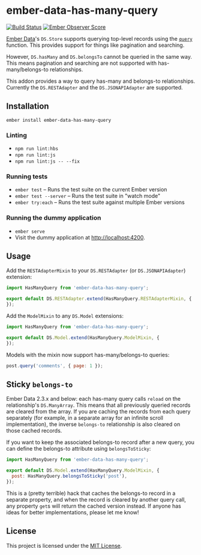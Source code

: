 # ember-data-has-many-query
[![Build Status](https://travis-ci.org/mdehoog/ember-data-has-many-query.svg?branch=master)](https://travis-ci.org/mdehoog/ember-data-has-many-query) [![Ember Observer Score](http://emberobserver.com/badges/ember-data-has-many-query.svg)](http://emberobserver.com/addons/ember-data-has-many-query)

[Ember Data](https://github.com/emberjs/data)'s `DS.Store` supports querying top-level records using the
[`query`](http://emberjs.com/api/data/classes/DS.Store.html#method_query) function. This provides support
for things like pagination and searching.

However, `DS.hasMany` and `DS.belongsTo` cannot be queried in the same way. This means pagination and searching are not
supported with has-many/belongs-to relationships.

This addon provides a way to query has-many and belongs-to relationships. Currently the `DS.RESTAdapter` and the
`DS.JSONAPIAdapter` are supported.

## Installation

`ember install ember-data-has-many-query`

### Linting

* `npm run lint:hbs`
* `npm run lint:js`
* `npm run lint:js -- --fix`

### Running tests

* `ember test` – Runs the test suite on the current Ember version
* `ember test --server` – Runs the test suite in "watch mode"
* `ember try:each` – Runs the test suite against multiple Ember versions

### Running the dummy application

* `ember serve`
* Visit the dummy application at [http://localhost:4200](http://localhost:4200).

## Usage

Add the `RESTAdapterMixin` to your `DS.RESTAdapter` (or `DS.JSONAPIAdapter`) extension:

```javascript
import HasManyQuery from 'ember-data-has-many-query';

export default DS.RESTAdapter.extend(HasManyQuery.RESTAdapterMixin, {
});
```

Add the `ModelMixin` to any `DS.Model` extensions:

```javascript
import HasManyQuery from 'ember-data-has-many-query';

export default DS.Model.extend(HasManyQuery.ModelMixin, {
});
```

Models with the mixin now support has-many/belongs-to queries:

```javascript
post.query('comments', { page: 1 });
```

## Sticky `belongs-to`

Ember Data 2.3.x and below: each has-many query calls `reload` on the relationship's `DS.ManyArray`. This means that all previously
queried records are cleared from the array. If you are caching the records from each query separately
(for example, in a separate array for an infinite scroll implementation), the inverse `belongs-to`
relationship is also cleared on those cached records.

If you want to keep the associated belongs-to record after a new query, you can define the belongs-to
attribute using `belongsToSticky`:

```javascript
import HasManyQuery from 'ember-data-has-many-query';

export default DS.Model.extend(HasManyQuery.ModelMixin, {
  post: HasManyQuery.belongsToSticky('post'),
});
```

This is a (pretty terrible) hack that caches the belongs-to record in a separate property, and when the
record is cleared by another query call, any property `get`s will return the cached version instead. If
anyone has ideas for better implementations, please let me know!

## License
This project is licensed under the [MIT License](LICENSE.md).
